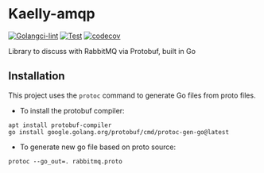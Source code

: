 # Kaelly-amqp

[![Golangci-lint](https://github.com/kaellybot/kaelly-amqp/actions/workflows/golangci-lint.yml/badge.svg)](https://github.com/kaellybot/kaelly-amqp/actions/workflows/golangci-lint.yml)
[![Test](https://github.com/kaellybot/kaelly-amqp/actions/workflows/test.yml/badge.svg)](https://github.com/kaellybot/kaelly-amqp/actions/workflows/test.yml)
[![codecov](https://codecov.io/gh/kaellybot/kaelly-amqp/branch/main/graph/badge.svg)](https://codecov.io/gh/kaellybot/kaelly-amqp) 

Library to discuss with RabbitMQ via Protobuf, built in Go 

## Installation

This project uses the `protoc` command to generate Go files from proto files. 

- To install the protobuf compiler:
```
apt install protobuf-compiler
go install google.golang.org/protobuf/cmd/protoc-gen-go@latest
```

- To generate new go file based on proto source:
```
protoc --go_out=. rabbitmq.proto
```